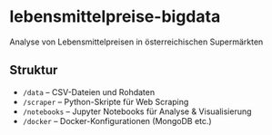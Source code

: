# lebensmittelpreise-bigdata
Analyse von Lebensmittelpreisen in österreichischen Supermärkten

## Struktur
- `/data` – CSV-Dateien und Rohdaten
- `/scraper` – Python-Skripte für Web Scraping
- `/notebooks` – Jupyter Notebooks für Analyse & Visualisierung
- `/docker` – Docker-Konfigurationen (MongoDB etc.)

